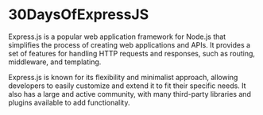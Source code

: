 # 30DaysOfExpressJS

Express.js is a popular web application framework for Node.js that simplifies the process of creating web applications and APIs. It provides a set of features for handling HTTP requests and responses, such as routing, middleware, and templating.

Express.js is known for its flexibility and minimalist approach, allowing developers to easily customize and extend it to fit their specific needs. It also has a large and active community, with many third-party libraries and plugins available to add functionality.

